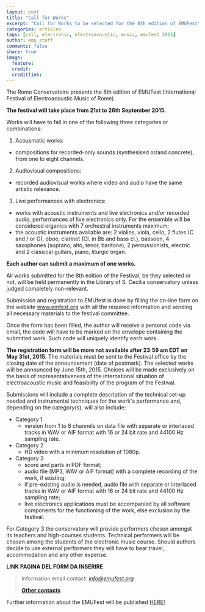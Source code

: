 ```yaml
---
layout: post
title: "Call for Works"
excerpt: "Call for Works to be selected for the 8th edition of EMUFest"
categories: articles
tags: [call, electronic, electroacoustic, music, emufest 2015]
author: emu_staff
comments: false
share: true
image:
  feature: 
  credit: 
  creditlink: 
---
```


The Rome Conservatoire presents the 8th edition of EMUFest (International Festival of Electroacoustic Music of Rome)

**The festival will take place from 21st to 26th September 2015.**

Works will have to fall in one of the following three categories or combinations:
 
 1. Acousmatic works:
  * compositions for recorded-only sounds (synthesised or/and concrete), from one to eight channels.
 2. Audiovisual compositions:
  * recorded audiovisual works where video and audio have the same artistic relevance.
 3. Live performances with electronics:
  * works with acoustic instruments and live electronics and/or recorded audio, performances of live electronics only. For the ensemble will be considered organics with 7 orchestral instruments maximum;
  * the acoustic instruments available are: 2 violins, viola, cello, 2 flutes (C and / or G), oboe, clarinet (Cl. in Bb and bass cl.), bassoon, 4 saxophones (soprano, alto, tenor, baritone), 2 percussionists, electric and 2 classical guitars, piano, liturgic organ. 

**Each author can submit a maximum of one works.**

All works submitted for the 8th edition of the Festival, be they selected or not, will be held permanently in the Library of S. Cecilia conservatory unless judged completely non-relevant.

Submission and registration to EMUfest is done by filling the on-line form on the website www.emfest.org with all the required information and sending all necessary materials to the festival committee.

Once the form has been filled, the author will receive a personal code via email, the code will have to be marked on the envelope containing the submitted work. Such code will uniquely identify each work.

**The registration form will be more not available after 23:59 am EDT on May 31st, 2015.** The materials must be sent to the Festival office by the closing date of the announcement (date of postmark). The selected works will be announced by June 15th, 2015. 
Choices will be made exclusively on the basis of representativeness of the international situation of electroacoustic music and feasibility of the program of the Festival.
  
Submissions will include a complete description of the technical set-up needed and instrumental techniques for the work's performance and, depending on the category(s), will also include:

 - Category 1
   * version from 1 to 8 channels on data file with separate or interlaced tracks in WAV or AIF format with 16 or 24 bit rate and 44100 Hz sampling rate.
 - Category 2
   * HD video with a minimum resolution of 1080p.
 - Category 3
   * score and parts in PDF format;
   * audio file (MP3, WAV or AIF format) with a complete recording of the work, if existing;
   * if pre-existing audio is needed, audio file with separate or interlaced tracks in WAV or AIF format with 16 or 24 bit rate and 44100 Hz sampling rate;
   * live electronics applications must be accompanied by all software components for the functioning of the work, else exclusion by the festival.

For Category 3 the conservatory will provide performers chosen amongst its teachers and high-courses students. Technical performers will be chosen among the students of the electronic music course. Should authors decide to use external performers they will have to bear travel, accommodation and any other expense.

**LINK PAGINA DEL FORM DA INSERIRE**

> Information email contact: <a href="mailto:info@emufest.org">*info@emufest.org*</a>
>
> <a href="http://emufest.github.io/about/#contacts" target="_blank">**Other contacts**</a>

Further information about the EMUFest will be published [HERE!](http://www.emufest.org)

